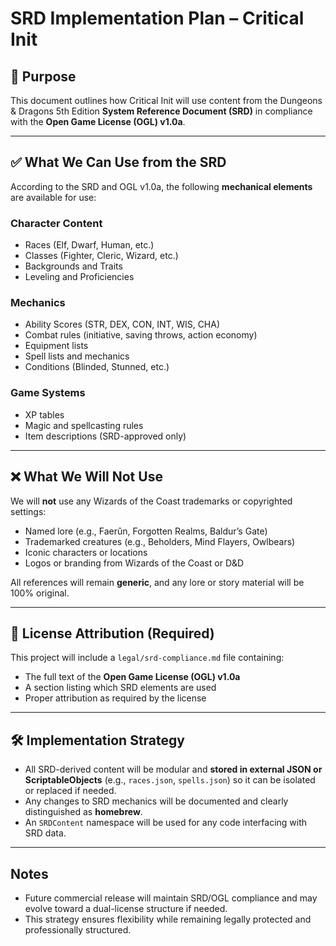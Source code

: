 # SRD Implementation Plan – Critical Init

## 📜 Purpose
This document outlines how Critical Init will use content from the Dungeons & Dragons 5th Edition **System Reference Document (SRD)** in compliance with the **Open Game License (OGL) v1.0a**.

---

## ✅ What We Can Use from the SRD

According to the SRD and OGL v1.0a, the following **mechanical elements** are available for use:

### Character Content
- Races (Elf, Dwarf, Human, etc.)
- Classes (Fighter, Cleric, Wizard, etc.)
- Backgrounds and Traits
- Leveling and Proficiencies

### Mechanics
- Ability Scores (STR, DEX, CON, INT, WIS, CHA)
- Combat rules (initiative, saving throws, action economy)
- Equipment lists
- Spell lists and mechanics
- Conditions (Blinded, Stunned, etc.)

### Game Systems
- XP tables
- Magic and spellcasting rules
- Item descriptions (SRD-approved only)

---

## ❌ What We Will Not Use

We will **not** use any Wizards of the Coast trademarks or copyrighted settings:

- Named lore (e.g., Faerûn, Forgotten Realms, Baldur’s Gate)
- Trademarked creatures (e.g., Beholders, Mind Flayers, Owlbears)
- Iconic characters or locations
- Logos or branding from Wizards of the Coast or D&D

All references will remain **generic**, and any lore or story material will be 100% original.

---

## 📄 License Attribution (Required)

This project will include a `legal/srd-compliance.md` file containing:
- The full text of the **Open Game License (OGL) v1.0a**
- A section listing which SRD elements are used
- Proper attribution as required by the license

---

## 🛠 Implementation Strategy

- All SRD-derived content will be modular and **stored in external JSON or ScriptableObjects** (e.g., `races.json`, `spells.json`) so it can be isolated or replaced if needed.
- Any changes to SRD mechanics will be documented and clearly distinguished as **homebrew**.
- An `SRDContent` namespace will be used for any code interfacing with SRD data.

---

## Notes
- Future commercial release will maintain SRD/OGL compliance and may evolve toward a dual-license structure if needed.
- This strategy ensures flexibility while remaining legally protected and professionally structured.